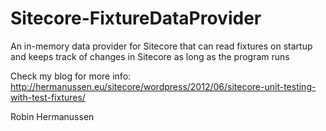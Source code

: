 Sitecore-FixtureDataProvider
============================

An in-memory data provider for Sitecore that can read fixtures on startup and keeps track of changes in Sitecore as long as the program runs

Check my blog for more info: http://hermanussen.eu/sitecore/wordpress/2012/06/sitecore-unit-testing-with-test-fixtures/

Robin Hermanussen